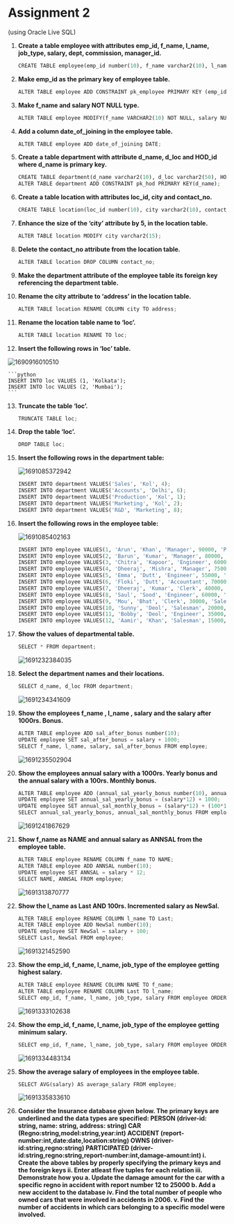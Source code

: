 # Assignment 2

(using Oracle Live SQL)

1. **Create a table employee with attributes emp_id, f_name, l_name, job_type, salary, dept, commission, manager_id.**

   ```python
   CREATE TABLE employee(emp_id number(10), f_name varchar2(10), l_name varchar2(10), job_type varchar2(10), salary number(10), dept varchar2(10), commission number(10), manager_id varchar2(10));
   ```
2. **Make emp_id as the primary key of employee table.**

   ```python
   ALTER TABLE employee ADD CONSTRAINT pk_employee PRIMARY KEY (emp_id);
   ```
3. **Make f_name and salary NOT NULL type.**

   ```python
   ALTER TABLE employee MODIFY(f_name VARCHAR2(10) NOT NULL, salary NUMBER(10) NOT NULL);
   ```
4. **Add a column date_of_joining in the employee table.**

   ```python
   ALTER TABLE employee ADD date_of_joining DATE;
   ```
5. **Create a table department with attribute d_name, d_loc and HOD_id where d_name is primary key.**

   ```python
   CREATE TABLE department(d_name varchar2(10), d_loc varchar2(50), HOD_id number(10));
   ALTER TABLE department ADD CONSTRAINT pk_hod PRIMARY KEY(d_name);
   ```
6. **Create a table location with attributes loc_id, city and contact_no.**

   ```python
   CREATE TABLE location(loc_id number(10), city varchar2(10), contact_no number(10));
   ```
7. **Enhance the size of the ‘city’ attribute by 5, in the location table.**

   ```python
   ALTER TABLE location MODIFY city varchar2(15);
   ```
8. **Delete the contact_no attribute from the location table.**

   ```python
   ALTER TABLE location DROP COLUMN contact_no;
   ```
9. **Make the department attribute of the employee table its foreign key referencing the department table.**
10. **Rename the city attribute to ‘address’ in the location table.**

    ```python
    ALTER TABLE location RENAME COLUMN city TO address;
    ```
11. **Rename the location table name to ‘loc’.**

    ```python
    ALTER TABLE location RENAME TO loc;
    ```
12. **Insert the following rows in ‘loc’ table.**

   ![1690916010510](https://github.com/GodPhoenix2003/SEM-5/assets/100948753/441bb071-3b40-4ad3-ad94-3744ad25d6e2)
 

    ```python
    INSERT INTO loc VALUES (1, 'Kolkata');
    INSERT INTO loc VALUES (2, 'Mumbai');
    ```
13. **Truncate the table ‘loc’.**

    ```python
    TRUNCATE TABLE loc;
    ```
14. **Drop the table ‘loc’.**

    ```python
    DROP TABLE loc;
    ```
15. **Insert the following rows in the department table:**

    ![1691085372942](https://github.com/GodPhoenix2003/SEM-5/assets/100948753/e8444227-57e4-49b0-88ec-9f797e96b3bc)


    ```python
    INSERT INTO department VALUES('Sales', 'Kol', 4);
    INSERT INTO department VALUES('Accounts', 'Delhi', 6);
    INSERT INTO department VALUES('Production', 'Kol', 1);
    INSERT INTO department VALUES('Marketing', 'Kol', 2);
    INSERT INTO department VALUES('R&D', 'Marketing', 8);
    ```
16. **Insert the following rows in the employee table:**

    ![1691085402163](image/assignment2/1691085402163.png)

    ```python
    INSERT INTO employee VALUES(1, 'Arun', 'Khan', 'Manager', 90000, 'Production', NULL, NULL, to_date('04-01-1998', 'dd-mm-yyyy'));
    INSERT INTO employee VALUES(2, 'Barun', 'Kumar', 'Manager', 80000, 'Marketing', NULL, NULL, to_date('09-02-1998', 'dd-mm-yyyy'));
    INSERT INTO employee VALUES(3, 'Chitra', 'Kapoor', 'Engineer', 60000, 'Production', NULL, 1, to_date('08-01-1998', 'dd-mm-yyyy'));
    INSERT INTO employee VALUES(4, 'Dheeraj', 'Mishra', 'Manager', 75000, 'Sales', NULL, 4, to_date('27-12-2001', 'dd-mm-yyyy'));
    INSERT INTO employee VALUES(5, 'Emma', 'Dutt', 'Engineer', 55000, 'Production', NULL, 1, to_date('20-03-2002', 'dd-mm-yyyy'));
    INSERT INTO employee VALUES(6, 'Floki', 'Dutt', 'Accountant', 70000, 'Accounts', NULL, NULL, to_date('16-07-2000', 'dd-mm-yyyy'));
    INSERT INTO employee VALUES(7, 'Dheeraj', 'Kumar', 'Clerk', 40000, 'Accounts', NULL, 6, to_date('01-07-2016', 'dd-mm-yyyy'));
    INSERT INTO employee VALUES(8, 'Saul', 'Sood', 'Engineer', 60000, 'R&D', NULL, NULL, to_date('06-09-2014', 'dd-mm-yyyy'));
    INSERT INTO employee VALUES(9, 'Mou', 'Bhat', 'Clerk', 30000, 'Sales', NULL, 4, to_date('08-03-2018', 'dd-mm-yyyy'));
    INSERT INTO employee VALUES(10, 'Sunny', 'Deol', 'Salesman', 20000, 'Marketing', 10000, 2, to_date('31-03-2001', 'dd-mm-yyyy'));
    INSERT INTO employee VALUES(11, 'Bobby', 'Deol', 'Engineer', 35000, 'R&D', NULL, 8, to_date('17-10-2017', 'dd-mm-yyyy'));
    INSERT INTO employee VALUES(12, 'Aamir', 'Khan', 'Salesman', 15000, 'Marketing', 5000, 2, to_date('11-01-2013', 'dd-mm-yyyy'));
    ```
17. **Show the values of departmental table.**

    ```python
    SELECT * FROM department;
    ```
    ![1691232384035](image/assignment2/1691232384035.png)
18. **Select the department names and their locations.**

    ```python
    SELECT d_name, d_loc FROM department;
    ```
    ![1691234341609](image/assignment2/1691234341609.png)
19. **Show the employees f_name , l_name , salary and the salary after 1000rs. Bonus.**

    ```python
    ALTER TABLE employee ADD sal_after_bonus number(10);
    UPDATE employee SET sal_after_bonus = salary + 1000;
    SELECT f_name, l_name, salary, sal_after_bonus FROM employee;
    ```
    ![1691235502904](image/assignment2/1691235502904.png)
20. **Show the employees annual salary with a 1000rs. Yearly bonus and the annual salary with a 100rs. Monthly bonus.**

    ```python
    ALTER TABLE employee ADD (annual_sal_yearly_bonus number(10), annual_sal_monthly_bonus number(10));
    UPDATE employee SET annual_sal_yearly_bonus = (salary*12) + 1000;
    UPDATE employee SET annual_sal_monthly_bonus = (salary*12) + (100*12);
    SELECT annual_sal_yearly_bonus, annual_sal_monthly_bonus FROM employee;
    ```
    ![1691241867629](image/assignment2/1691241867629.png)
21. **Show f_name as NAME and annual salary as ANNSAL from the employee table.**

    ```python
    ALTER TABLE employee RENAME COLUMN f_name TO NAME;
    ALTER TABLE employee ADD ANNSAL number(10);
    UPDATE employee SET ANNSAL = salary * 12;
    SELECT NAME, ANNSAL FROM employee;
    ```
    ![1691313870777](image/assignment2/1691313870777.png)
22. **Show the l_name as Last AND 100rs. Incremented salary as NewSal.**

    ```python
    ALTER TABLE employee RENAME COLUMN l_name TO Last;
    ALTER TABLE employee ADD NewSal number(10);
    UPDATE employee SET NewSal = salary + 100;
    SELECT Last, NewSal FROM employee;
    ```
    ![1691321452590](image/assignment2/1691321452590.png)
23. **Show the emp_id, f_name, l_name, job_type of the employee getting highest salary.**

    ```python
    ALTER TABLE employee RENAME COLUMN NAME TO f_name;
    ALTER TABLE employee RENAME COLUMN Last TO l_name;
    SELECT emp_id, f_name, l_name, job_type, salary FROM employee ORDER BY salary DESC FETCH FIRST 1 ROW ONLY;
    ```
    ![1691333102638](image/assignment2/1691333102638.png)
24. **Show the emp_id, f_name, l_name, job_type of the employee getting minimum salary.**

    ```python
    SELECT emp_id, f_name, l_name, job_type, salary FROM employee ORDER BY salary FETCH FIRST 1 ROW ONLY;
    ```
    ![1691334483134](image/assignment2/1691334483134.png)
25. **Show the average salary of employees in the employee table.**

    ```python
    SELECT AVG(salary) AS average_salary FROM employee;
    ```
    ![1691335833610](image/assignment2/1691335833610.png)
26. **Consider the Insurance database given below. The primary keys are underlined and the data types are specified:
    PERSON (driver-id: string, name: string, address: string) CAR (Regno:string,model:string,year:int)
    ACCIDENT (report-number:int,date:date,location:string) OWNS (driver-id:string,regno:string)
    PARTICIPATED (driver-id:string,regno:string,report-number:int,damage-amount:int)
    i. Create the above tables by properly specifying the primary keys and the foreign keys
    ii. Enter atleast five tuples for each relation
    iii. Demonstrate how you a. Update the damage amount for the car with a specific regno in accident with report number 12 to 25000 b. Add a new accident to the database
    iv. Find the total number of people who owned cars that were involved in accidents in 2006.
    v. Find the number of accidents in which cars belonging to a specific model were involved.**
